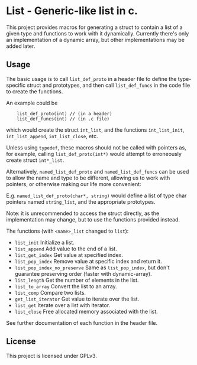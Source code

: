 # List - Generic-like list in c.

This project provides macros for generating a struct to contain a list of a given type and functions to work with it dynamically. Currently there's only an implementation of a dynamic array, but other implementations may be added later.

## Usage

The basic usage is to call `list_def_proto` in a header file to define the type-specific struct
and prototypes, and then call `list_def_funcs` in the code file to create the functions.

An example could be

```
	list_def_proto(int)	// (in a header)
	list_def_funcs(int)	// (in .c file)
```

which would create the struct `int_list`, and the functions `int_list_init`, `int_list_append`,
`int_list_close`, etc.

Unless using `typedef`, these macros should not be called with pointers as, for example,
calling `list_def_proto(int*)` would attempt to erroneously create struct `int*_list`.

Alternatively, `named_list_def_proto` and `named_list_def_funcs` can be used to allow the name and
type to be different, allowing us to work with pointers, or otherwise making our life more
convenient:

E.g. `named_list_def_proto(char*, string)` would define a list of type char pointers named
`string_list`, and the appropriate prototypes.

Note: it is unrecommended to access the struct directly, as the implementation may change, but to
use the functions provided instead.

The functions (with `<name>_list` changed to `list`):

- `list_init`				        Initialize a list.
- `list_append`				        Add value to the end of a list.
- `list_get_index`                  Get value at specified index.
- `list_pop_index`				    Remove value at specific index and return it.
- `list_pop_index_no_preserve`      Same as `list_pop_index`, but don't guarantee preserving order (faster with dynamic-array).
- `list_length`				        Get the number of elements in the list.
- `list_to_array`			        Convert the list to an array.
- `list_comp`				        Compare two lists.
- `get_list_iterator`		        Get value to iterate over the list.
- `list_get`                        Iterate over a list with iterator.
- `list_close`                      Free allocated memory associated with the list.

See further documentation of each function in the header file.

## License

This project is licensed under GPLv3.

